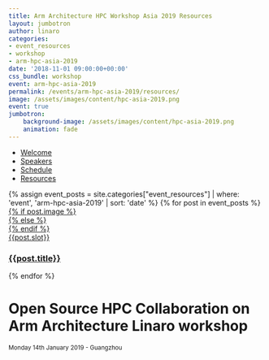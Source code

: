 ```yaml
---
title: Arm Architecture HPC Workshop Asia 2019 Resources
layout: jumbotron
author: linaro
categories:
- event_resources
- workshop
- arm-hpc-asia-2019
date: '2018-11-01 09:00:00+00:00'
css_bundle: workshop
event: arm-hpc-asia-2019
permalink: /events/arm-hpc-asia-2019/resources/
image: /assets/images/content/hpc-asia-2019.png
event: true
jumbotron:
    background-image: /assets/images/content/hpc-asia-2019.png
    animation: fade
---
```


<div class="row arm-hpc-row main" id="content-container">
<div class="container">
    <ul class="nav nav-tabs" role="tablist" id="tabbed_nav">
      <li role="presentation">
        <a href="/events/arm-hpc-asia-2019/">
            Welcome
        </a>
      </li>
      <li role="presentation" class="">
        <a href="/events/arm-hpc-asia-2019/#speakers">
            Speakers
        </a>
      </li>
      <li role="presentation" class="">
        <a href="/events/arm-hpc-asia-2019/#schedule-tab">
            Schedule
        </a>
      </li>
      <li role="presentation" class="active">
        <a href="#" role="tab" data-toggle="tab">
            Resources
        </a>
      </li>
    </ul>
<div class="tab-content" id="tabbed_nav_content"><!--Start Tab Content-->

<!-- Start Resources Tab Panel -->
<div role="tabpanel" class="tab-pane tab-pane-legal active" id="resources">
<div class="row events-row">
    {% assign event_posts = site.categories["event_resources"] | where: 'event', 'arm-hpc-asia-2019' | sort: 'date' %}
    {% for post in event_posts %}
        <div class="col-xs-12 col-sm-4">
            <a href="{{post.url}}">
                <div class="event-block">
                    {% if post.image %}
                        <div class="event-image lazyload" style="background: linear-gradient(to bottom right, rgba(0,0,0,0.5), rgba(0,0,0,0.5)), url('{{post.image.path}}')"></div>
                    {% else %}
                        <div class="event-image lazyload" style="background: linear-gradient(to bottom right, rgba(0,0,0,0.5), rgba(0,0,0,0.5)), url('{{page.image.path}}')"></div>
                    {% endif %}
                    <div class="slot">{{post.slot}}</div>
                    <div class="event-title">
                        <h3>{{post.title}}</h3>
                    </div>
                </div>
            </a>
        </div>
    {% endfor %}
</div>
</div><!--End Tab panel-->

</div><!--End Tab content-->
</div><!--End Container-->
</div><!--End Row-->
<div class="row no-padding arm-hpc-row top">
    <div class="container" style="background: url(/assets/images/content/hpc-asia-2019.png);background-position: center center;">
        <h1>Open Source HPC Collaboration on Arm Architecture Linaro workshop</h1>
        <small>Monday 14th January 2019 - Guangzhou</small>
    </div>
</div>

